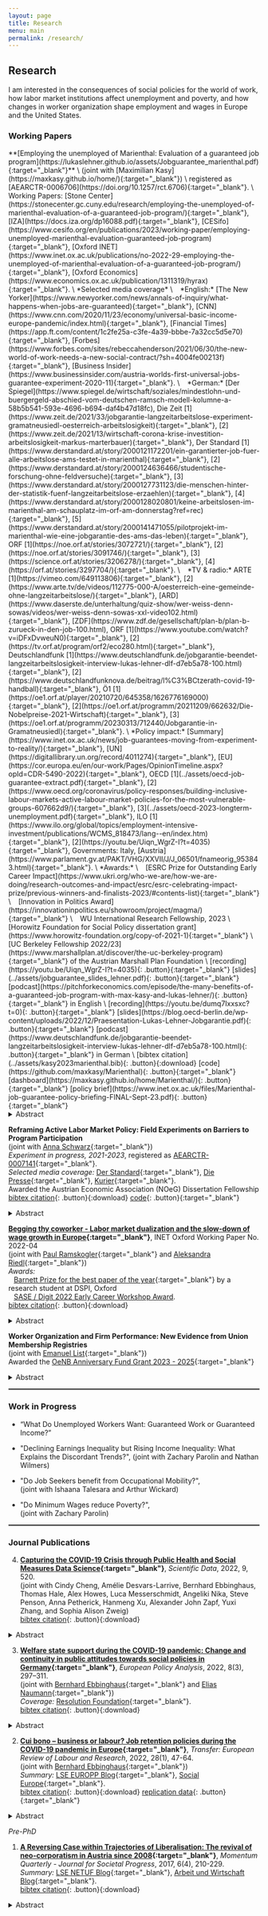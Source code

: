 ```yaml
---
layout: page
title: Research
menu: main
permalink: /research/
---
```


## Research

I am interested in the consequences of social policies for the world of work, how labor market institutions affect unemployment and poverty, and how changes in worker organization shape employment and wages in Europe and the United States. 

### Working Papers
<p> </p>
**[Employing the unemployed of Marienthal: Evaluation of a guaranteed job program](https://lukaslehner.github.io/assets/Jobguarantee_marienthal.pdf){:target="_blank"}** \
(joint with [Maximilian Kasy](https://maxkasy.github.io/home/){:target="_blank"}) \
registered as [AEARCTR-0006706](https://doi.org/10.1257/rct.6706){:target="_blank"}. \
Working Papers: [Stone Center](https://stonecenter.gc.cuny.edu/research/employing-the-unemployed-of-marienthal-evaluation-of-a-guaranteed-job-program/){:target="_blank"}, [IZA](https://docs.iza.org/dp16088.pdf){:target="_blank"}, [CESifo](https://www.cesifo.org/en/publications/2023/working-paper/employing-unemployed-marienthal-evaluation-guaranteed-job-program){:target="_blank"}, [Oxford INET](https://www.inet.ox.ac.uk/publications/no-2022-29-employing-the-unemployed-of-marienthal-evaluation-of-a-guaranteed-job-program/){:target="_blank"}, [Oxford Economics](https://www.economics.ox.ac.uk/publication/1311319/hyrax){:target="_blank"}. \
*Selected media coverage* \
&ensp; *English:* [The New Yorker](https://www.newyorker.com/news/annals-of-inquiry/what-happens-when-jobs-are-guaranteed){:target="_blank"}, [CNN](https://www.cnn.com/2020/11/23/economy/universal-basic-income-europe-pandemic/index.html){:target="_blank"}, [Financial Times](https://app.ft.com/content/1c2fe25a-c3fe-4a39-bbbe-7a32cc5d5e70){:target="_blank"}, [Forbes](https://www.forbes.com/sites/rebeccahenderson/2021/06/30/the-new-world-of-work-needs-a-new-social-contract/?sh=4004fe00213f){:target="_blank"}, [Business Insider](https://www.businessinsider.com/austria-worlds-first-universal-jobs-guarantee-experiment-2020-11){:target="_blank"}. \
&ensp; *German:* [Der Spiegel](https://www.spiegel.de/wirtschaft/soziales/mindestlohn-und-buergergeld-abschied-vom-deutschen-ramsch-modell-kolumne-a-58b5b541-593e-4696-b694-daf4b47d18fc), Die Zeit [1](https://www.zeit.de/2021/33/jobgarantie-langzeitarbeitslose-experiment-gramatneusiedl-oesterreich-arbeitslosigkeit){:target="_blank"}, [2](https://www.zeit.de/2021/13/wirtschaft-corona-krise-investition-arbeitslosigkeit-markus-marterbauer){:target="_blank"}, Der Standard [1](https://www.derstandard.at/story/2000121172201/ein-garantierter-job-fuer-alle-arbeitslose-ams-testet-in-marienthal){:target="_blank"}, [2](https://www.derstandard.at/story/2000124636466/studentische-forschung-ohne-feldversuche){:target="_blank"}, [3](https://www.derstandard.at/story/2000127731123/die-menschen-hinter-der-statistik-fuenf-langzeitarbeitslose-erzaehlen){:target="_blank"}, [4](https://www.derstandard.at/story/2000128020801/keine-arbeitslosen-im-marienthal-am-schauplatz-im-orf-am-donnerstag?ref=rec){:target="_blank"}, [5](https://www.derstandard.at/story/2000141471055/pilotprojekt-im-marienthal-wie-eine-jobgarantie-des-ams-das-leben){:target="_blank"}, ORF [1](https://noe.orf.at/stories/3072721/){:target="_blank"}, [2](https://noe.orf.at/stories/3091746/){:target="_blank"}, [3](https://science.orf.at/stories/3206278/){:target="_blank"}, [4](https://orf.at/stories/3297704/){:target="_blank"}. \
&ensp; *TV & radio:* ARTE [1](https://vimeo.com/649113806){:target="_blank"}, [2](https://www.arte.tv/de/videos/112775-000-A/oesterreich-eine-gemeinde-ohne-langzeitarbeitslose/){:target="_blank"}, [ARD](https://www.daserste.de/unterhaltung/quiz-show/wer-weiss-denn-sowas/videos/wer-weiss-denn-sowas-xxl-video102.html){:target="_blank"}, [ZDF](https://www.zdf.de/gesellschaft/plan-b/plan-b-zurueck-in-den-job-100.html), ORF [1](https://www.youtube.com/watch?v=iDFxDvweuN0){:target="_blank"}, [2](https://tv.orf.at/program/orf2/eco280.html){:target="_blank"}, Deutschlandfunk [1](https://www.deutschlandfunk.de/jobgarantie-beendet-langzeitarbeitslosigkeit-interview-lukas-lehner-dlf-d7eb5a78-100.html){:target="_blank"}, [2](https://www.deutschlandfunknova.de/beitrag/l%C3%BCtzerath-covid-19-handball){:target="_blank"}, Ö1 [1](https://oe1.orf.at/player/20210720/645358/1626776169000){:target="_blank"}, [2](https://oe1.orf.at/programm/20211209/662632/Die-Nobelpreise-2021-Wirtschaft){:target="_blank"}, [3](https://oe1.orf.at/programm/20230313/712440/Jobgarantie-in-Gramatneusiedl){:target="_blank"}. \
*Policy impact:* [Summary](https://www.inet.ox.ac.uk/news/job-guarantees-moving-from-experiment-to-reality/){:target="_blank"}, [UN](https://digitallibrary.un.org/record/4011274){:target="_blank"}, [EU](https://cor.europa.eu/en/our-work/Pages/OpinionTimeline.aspx?opId=CDR-5490-2022){:target="_blank"}, OECD [1](../assets/oecd-job-guarantee-extract.pdf){:target="_blank"}, [2](https://www.oecd.org/coronavirus/policy-responses/building-inclusive-labour-markets-active-labour-market-policies-for-the-most-vulnerable-groups-607662d9/){:target="_blank"}, [3](../assets/oecd-2023-longterm-unemployment.pdf){:target="_blank"}, ILO [1](https://www.ilo.org/global/topics/employment-intensive-investment/publications/WCMS_818473/lang--en/index.htm){:target="_blank"}, [2](https://youtu.be/Uiqn_WgrZ-I?t=4035){:target="_blank"}, Governments: Italy, [Austria](https://www.parlament.gv.at/PAKT/VHG/XXVII/J/J_06501/fnameorig_953843.html){:target="_blank"}.  \
*Awards:* \
&ensp; [ESRC Prize for Outstanding Early Career Impact](https://www.ukri.org/who-we-are/how-we-are-doing/research-outcomes-and-impact/esrc/esrc-celebrating-impact-prize/previous-winners-and-finalists-2023/#contents-list){:target="_blank"} \
&ensp; [Innovation in Politics Award](https://innovationinpolitics.eu/showroom/project/magma/){:target="_blank"} \
&ensp; WU International Research Fellowship, 2023 \
&ensp; [Horowitz Foundation for Social Policy dissertation grant](https://www.horowitz-foundation.org/copy-of-2021-1){:target="_blank"} \
&ensp; [UC Berkeley Fellowship 2022/23](https://www.marshallplan.at/discover/the-uc-berkeley-program){:target="_blank"} of the Austrian Marshall Plan Foundation \
[recording](https://youtu.be/Uiqn_WgrZ-I?t=4035){: .button}{:target="_blank"} [slides](../assets/jobguarantee_slides_lehner.pdf){: .button}{:target="_blank"} [podcast](https://pitchforkeconomics.com/episode/the-many-benefits-of-a-guaranteed-job-program-with-max-kasy-and-lukas-lehner/){: .button}{:target="_blank"} in English \
[recording](https://youtu.be/dumq7Ixxsxc?t=0){: .button}{:target="_blank"} [slides](https://blog.oecd-berlin.de/wp-content/uploads/2022/12/Praesentation-Lukas-Lehner-Jobgarantie.pdf){: .button}{:target="_blank"} [podcast](https://www.deutschlandfunk.de/jobgarantie-beendet-langzeitarbeitslosigkeit-interview-lukas-lehner-dlf-d7eb5a78-100.html){: .button}{:target="_blank"} in German \
[bibtex citation](../assets/kasy2023marienthal.bib){: .button}{:download}
[code](https://github.com/maxkasy/Marienthal){: .button}{:target="_blank"}
[dashboard](https://maxkasy.github.io/home/Marienthal/){: .button}{:target="_blank"} [policy brief](https://www.inet.ox.ac.uk/files/Marienthal-job-guarantee-policy-briefing-FINAL-Sept-23.pdf){: .button}{:target="_blank"}
<details>
  <summary>Abstract</summary>
We evaluate a guaranteed job program launched in 2020 in Austria. Our evaluation is based on three approaches, pairwise matched randomization, a pre-registered synthetic control at the municipality level, and a comparison to individuals in control municipalities. This allows us to estimate direct effects, anticipation effects, and spillover effects.
<p> </p>
We find positive impacts of program participation on economic and non-economic well-being, but not on physical health or preferences. At the municipality level, we find a large reduction of long-term unemployment, and no negative employment spillovers. There are positive anticipation effects on subjective well-being, status, and social inclusion for future participants.
</details>
<p> </p>

**Reframing Active Labor Market Policy: Field Experiments on Barriers to Program Participation** \
(joint with [Anna Schwarz](https://sites.google.com/view/anna-schwarz){:target="_blank"}) \
*Experiment in progress, 2021-2023*, registered as [AEARCTR-0007141](https://doi.org/10.1257/rct.7141){:target="_blank"}. \
*Selected media coverage:* [Der Standard](https://www.derstandard.at/story/2000132676619/gutscheine-statt-zwang-fuer-arbeitslose-experiment-beim-ams-zeigt-potenzial){:target="_blank"}, [Die Presse](https://www.diepresse.com/6089439/arbeitsmarktreform-mehr-autonomie-fuer-arbeitslose){:target="_blank"}, [Kurier](https://kurier.at/chronik/niederoesterreich/ams-erfolg-mit-15000-euro-gutscheinen/401861693){:target="_blank"}. \
Awarded the Austrian Economic Association (NOeG) Dissertation Fellowship \
[bibtex citation](../assets/lehner2021reframing.bib){: .button}{:download}
[code](https://github.com/lukaslehner/Vouchers){: .button}{:target="_blank"}
<details>
  <summary>Abstract</summary>

Governments struggle to attract unemployed workers to their widely offered job training programs. In three randomized field experiments with 50,000 job seekers, we investigate the barriers to participation in job training programs by using informational interventions designed to encourage participation. Raising awareness about the availability of job training increased program enrollment by 18\%. Signaling program cost with a voucher on top to reduce internalized stigma increased completion by 28\%. Effects were sizable and concentrated among women and low-income job seekers. Notably, increased job training did not result in higher employment or wages. These findings indicate that while low-cost informational interventions effectively boost participation, the overall success of job training programs in enhancing employment prospects hinges on their fundamental design.
  </details>
<p> </p>

**[Begging thy coworker - Labor market dualization and the slow-down of wage growth in Europe](https://www.inet.ox.ac.uk/publications/no-2022-04-begging-thy-coworker-labor-market-dualization-and-the-slow-down-of-wage-growth-in-europe/){:target="_blank"}**, INET Oxford Working Paper No. 2022-04 \
(joint with [Paul Ramskogler](https://www.oenb.at/en/Monetary-Policy/Research/economists/paul-ramskogler.html){:target="_blank"} and [Aleksandra Riedl](https://www.oenb.at/en/Monetary-Policy/Research/economists/aleksandra-riedl.html){:target="_blank"}) \
*Awards:* \
&ensp; [Barnett Prize for the best paper of the year](https://www.spi.ox.ac.uk/article/barnett-prize-winners-2021){:target="_blank"} by a research student at DSPI, Oxford \
&ensp; [SASE / Digit 2022 Early Career Workshop Award](https://sase.org/workshop/2022-sase-digit-early-career-workshop/). \
[bibtex citation](../assets/lehner2022wages.bib){: .button}{:download}
<details>
  <summary>Abstract</summary>

As temporary employment has become a pervasive feature of modern labor markets, reasons for wage growth have become less well understood. To determine whether these two phenomena are related, we investigate whether the dualized structure of labor markets affects macroeconomic developments. Specifically, we incorporate involuntary temporary workers into the standard wage Phillips curve to examine wage growth in 30 European countries for the period 2004-2017. Relying on individual-level data to adjust for a changing employment composition, we show, for the first time, that the incidence of involuntary temporary workers has strong negative effects on aggregate wage growth. This effect, which we name the competition effect, is particularly pronounced in countries where wage bargaining institutions are weak. Our findings shed further light on the reasons for the secular slowdown of wage growth after the global financial crisis.
</details>
<p> </p>

**Worker Organization and Firm Performance: New Evidence from Union Membership Registries** \
(joint with [Emanuel List](https://sites.google.com/view/emanuellist){:target="_blank"}) \
Awarded the [OeNB Anniversary Fund Grant 2023 - 2025](https://www.oenb.at/Ueber-Uns/Forschungsfoerderung/Jubilaeumsfonds/projektabfrage.html){:target="_blank"}
<details>
  <summary>Abstract</summary>

Do unions increase workers' wages at the expense of firm performance? For the first time at the national level, we exploit union membership records in Austria to understand this relationship. We show that worker organization goes hand in hand with higher wages without negative implications for labor productivity or firm profits. Works councils are more important than union density. Union density matters at the sectoral level where collective bargaining takes place while works councils shape wages at the firm level. Works councils matter most for low-road employers, while union density affects particularly high-road employers, consistent with rent-sharing theories.
</details>

<hr style="border:.25px solid grey">

### Work in Progress
<p> </p>

- “What Do Unemployed Workers Want: Guaranteed Work or Guaranteed Income?”

- "Declining Earnings Inequality but Rising Income Inequality: What Explains the Discordant Trends?", (joint with Zachary Parolin and Nathan Wilmers)

- "Do Job Seekers benefit from Occupational Mobility?", \
(joint with Ishaana Talesara and Arthur Wickard)

- "Do Minimum Wages reduce Poverty?", \
(joint with Zachary Parolin)

<hr style="border:.25px solid grey">

### Journal Publications
<p> </p>

4) **[Capturing the COVID-19 Crisis through Public Health and Social Measures Data Science](https://doi.org/10.1038/s41597-022-01616-8){:target="_blank"}**, *Scientific Data*, 2022, 9, 520. \
(joint with Cindy Cheng, Amélie Desvars-Larrive, Bernhard Ebbinghaus, Thomas Hale, Alex Howes, Luca Messerschmidt, Angeliki Nika, Steve Penson, Anna Petherick, Hanmeng Xu, Alexander John Zapf, Yuxi Zhang, and Sophia Alison Zweig) \
[bibtex citation](../assets/cheng2022scidata.bib){: .button}{:download}
<details>
  <summary>Abstract</summary>

In response to COVID-19, governments worldwide are implementing public health and social measures (PHSM) that substantially impact many areas beyond public health. The new field of PHSM data science collects, structures, and disseminates data on PHSM; here, we report the main achievements, challenges, and focus areas of this novel field of research.
</details>
<p> </p>

3) **[Welfare state support during the COVID-19 pandemic: Change and continuity in public attitudes towards social policies in Germany](https://doi.org/10.1002/epa2.1152){:target="_blank"}**, *European Policy Analysis*, 2022, 8(3), 297–311. \
(joint with [Bernhard Ebbinghaus](https://ebbinghaus.blog/){:target="_blank"} and [Elias Naumann](http://www.eliasnaumann.de/){:target="_blank"}) \
*Coverage:* [Resolution Foundation](https://www.resolutionfoundation.org/comment/try-your-hand-at-levelling-up-the-country/){:target="_blank"}. \
[bibtex citation](../assets/ebbinghaus2022welfare.bib){: .button}{:download}
<details>
  <summary>Abstract</summary>
  
Our analysis asks whether the pandemic situation affects welfare state support in Germany. The pandemic has increased the health and income risks calling for welfare state intervention. While increased needs, more deservingness, and higher state responsibility during such a crisis would suggest augmented support generally and among those at risk, this might be a short-term effect and cost considerations could reverse this trend. We study public attitudes towards four key social policy areas based on the German Internet Panel (GIP). We use three waves prior and further three waves since the pandemic had been declared in March 2020. The analysis shows both continuity in the popularity of social policies, in particular health and pensions, and some short-term increase in support for unemployment and family policies. The results after nearly 2 years suggest rather continuation with some thermostatic short-term boosts in support instead of any long-lasting change.
</details>
<p> </p>

2) **[Cui bono – business or labour? Job retention policies during the COVID-19 pandemic in Europe](https://doi.org/10.1177/10242589221079151){:target="_blank"}**, *Transfer: European Review of Labour and Research*, 2022, 28(1), 47-64. \
(joint with [Bernhard Ebbinghaus](https://ebbinghaus.blog/){:target="_blank"}) \
*Summary:* [LSE EUROPP Blog](https://blogs.lse.ac.uk/europpblog/2021/06/01/labour-hoarding-during-the-pandemic-assessing-the-impact-of-job-retention-schemes-in-europe/){:target="_blank"}, [Social Europe](https://socialeurope.eu/short-time-working-lessons-for-the-next-recession){:target="_blank"}. \
[bibtex citation](../assets/ebbinghaus2022jobretention.bib){: .button}{:download}
[replication data](https://doi.org/10.7910/DVN/9D9F5M){: .button}{:target="_blank"} 
<details>
  <summary>Abstract</summary>

Europe faces multiple challenges during the Covid-19 pandemic, including the problem of how to secure jobs and earnings. In our comparative analysis, we explore to what degree European welfare states were capable to respond to this crisis by stabilizing employment and income for working people. While short-time work was a policy tool already partly used in the Great Recession, job retention policies were further expanded or newly introduced across Europe due to the pandemic in 2020. However, cross-national variations persist in the way in which these schemes were designed and implemented across European welfare states, aiming more or less towards labour hoarding to avoid mass dismissal throughout the employment crisis. We distinguish between business support and labour support logics in explaining the variation in job retention policies across Europe. Continental, Mediterranean and Liberal welfare states fostered more labour hoarding than Nordic or Central and Eastern European countries.
</details>
<p> </p>

*Pre-PhD* 

1) **[A Reversing Case within Trajectories of Liberalisation: The revival of neo-corporatism in Austria since 2008](https://www.momentum-quarterly.org/ojs2/index.php/momentum/article/view/2476){:target="_blank"}**, *Momentum Quarterly - Journal for Societal Progress*, 2017, 6(4), 210-229. \
*Summary:* [LSE NETUF Blog](http://blogs.lse.ac.uk/netuf/2018/01/02/has-austrias-decade-long-revival-of-neo-corporatism-come-to-an-end/?subscribe=success#blog_subscription-2){:target="_blank"}, [Arbeit und Wirtschaft Blog](https://www.awblog.at/ist-oesterreichs-revival-der-sozialpartner-nach-einem-jahrzehnt-am-ende/){:target="_blank"}. \
[bibtex citation](../assets/lehner2017corporatism.bib){: .button}{:download}
<details>
  <summary>Abstract</summary>

The overall dominating trend of liberalisation, deregulation and privatisation has accelerated since the global economic crisis in 2008. Under the paradigm of competitiveness, a major policy goal has been the implementation of ‘structural reforms’ replacing neo-corporatist practices with market coordination. However, Austria’s coordinating institutions have been strengthened since 2008, contrasting the EU-wide liberalising trend. To explain this puzzle, government members’ biographies since 1983 were analysed, seven elite interviews conducted and official government documents evaluated. Under the logic of access, social partner organisations made active use of a ‘revolving door effect’, placing their employees as ‘interlocking directorates’ in government positions to gain influence on policies. For this ‘power-policy exchange’ social partners defended political compromises of the government and supported the weakened social democratic (SPÖ) and the conservative (ÖVP) party leadership. Such a ‘tactical alliance’ is fragile, as it depends on the interest constellation of actors involved, but outlines the remaining scope for domestic politics in an age of increased liberalising pressures from globalisation and EU integration.
</details>